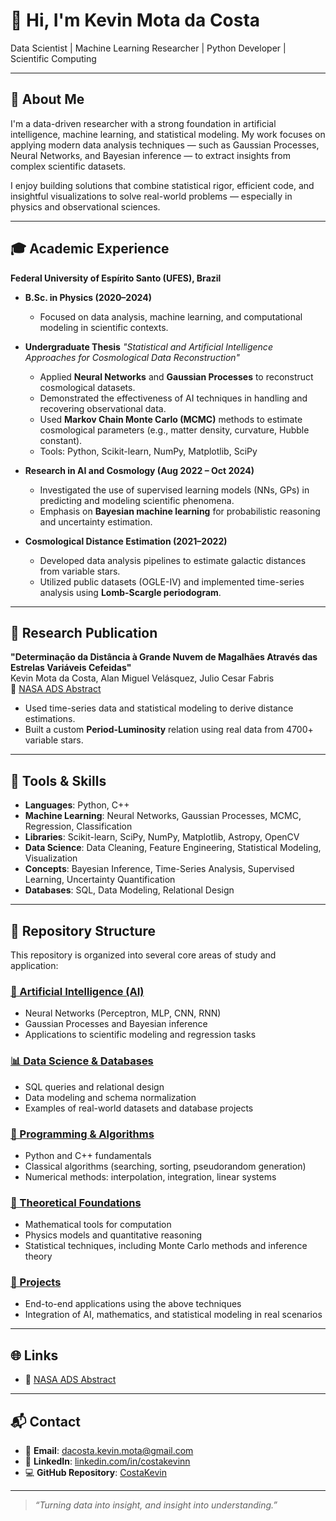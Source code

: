 # 👋 Hi, I'm Kevin Mota da Costa

Data Scientist | Machine Learning Researcher | Python Developer | Scientific Computing

---

## 📌 About Me

I'm a data-driven researcher with a strong foundation in artificial intelligence, machine learning, and statistical modeling. My work focuses on applying modern data analysis techniques — such as Gaussian Processes, Neural Networks, and Bayesian inference — to extract insights from complex scientific datasets.

I enjoy building solutions that combine statistical rigor, efficient code, and insightful visualizations to solve real-world problems — especially in physics and observational sciences.

---

## 🎓 Academic Experience

**Federal University of Espírito Santo (UFES), Brazil**

* **B.Sc. in Physics (2020–2024)**

  * Focused on data analysis, machine learning, and computational modeling in scientific contexts.

* **Undergraduate Thesis**
  *"Statistical and Artificial Intelligence Approaches for Cosmological Data Reconstruction"*

  * Applied **Neural Networks** and **Gaussian Processes** to reconstruct cosmological datasets.
  * Demonstrated the effectiveness of AI techniques in handling and recovering observational data.
  * Used **Markov Chain Monte Carlo (MCMC)** methods to estimate cosmological parameters (e.g., matter density, curvature, Hubble constant).
  * Tools: Python, Scikit-learn, NumPy, Matplotlib, SciPy

* **Research in AI and Cosmology (Aug 2022 – Oct 2024)**

  * Investigated the use of supervised learning models (NNs, GPs) in predicting and modeling scientific phenomena.
  * Emphasis on **Bayesian machine learning** for probabilistic reasoning and uncertainty estimation.

* **Cosmological Distance Estimation (2021–2022)**

  * Developed data analysis pipelines to estimate galactic distances from variable stars.
  * Utilized public datasets (OGLE-IV) and implemented time-series analysis using **Lomb-Scargle periodogram**.

---

## 📄 Research Publication

**"Determinação da Distância à Grande Nuvem de Magalhães Através das Estrelas Variáveis Cefeidas"**  
Kevin Mota da Costa, Alan Miguel Velásquez, Julio Cesar Fabris  
📄 [NASA ADS Abstract](https://ui.adsabs.harvard.edu/abs/2023arXiv231104470M/abstract) 


* Used time-series data and statistical modeling to derive distance estimations.
* Built a custom **Period-Luminosity** relation using real data from 4700+ variable stars.

---

## 💼 Tools & Skills

* **Languages**: Python, C++
* **Machine Learning**: Neural Networks, Gaussian Processes, MCMC, Regression, Classification
* **Libraries**: Scikit-learn, SciPy, NumPy, Matplotlib, Astropy, OpenCV
* **Data Science**: Data Cleaning, Feature Engineering, Statistical Modeling, Visualization
* **Concepts**: Bayesian Inference, Time-Series Analysis, Supervised Learning, Uncertainty Quantification
* **Databases**: SQL, Data Modeling, Relational Design

---

## 📁 Repository Structure

This repository is organized into several core areas of study and application:

<h3 id="ai"> <a href="https://github.com/CostaKevin/CostaKevin.github.io/tree/main/artificial_intelligence">🧠 Artificial Intelligence (AI)</a></h3>

* Neural Networks (Perceptron, MLP, CNN, RNN)
* Gaussian Processes and Bayesian inference
* Applications to scientific modeling and regression tasks


<h3 id="ai"> <a href="https://github.com/CostaKevin/CostaKevin.github.io/tree/main/database">📊 Data Science & Databases</a></h3>

* SQL queries and relational design
* Data modeling and schema normalization
* Examples of real-world datasets and database projects


<h3 id="ai"> <a href="https://github.com/CostaKevin/CostaKevin.github.io/tree/main/programming">💪 Programming & Algorithms</a></h3>

* Python and C++ fundamentals
* Classical algorithms (searching, sorting, pseudorandom generation)
* Numerical methods: interpolation, integration, linear systems


<h3 id="ai"> <a href="https://github.com/CostaKevin/CostaKevin.github.io/tree/main/theoretical_foundations">📘 Theoretical Foundations</a></h3>

* Mathematical tools for computation
* Physics models and quantitative reasoning
* Statistical techniques, including Monte Carlo methods and inference theory


<h3 id="ai"> <a href="https://github.com/CostaKevin/CostaKevin.github.io/blob/main/featured_projects/README.md">🧪 Projects</a></h3>

* End-to-end applications using the above techniques
* Integration of AI, mathematics, and statistical modeling in real scenarios

---

## 🌐 Links

- 🔗 [NASA ADS Abstract](https://ui.adsabs.harvard.edu/abs/2023arXiv231104470M/abstract)  

---

## 📬 Contact

- 📧 **Email**: dacosta.kevin.mota@gmail.com  
- 💼 **LinkedIn**: [linkedin.com/in/costakevinn](https://www.linkedin.com/in/costakevinn/)  
- 💻 **GitHub Repository**: [CostaKevin]((https://github.com/CostaKevin/))

---

> *“Turning data into insight, and insight into understanding.”*
